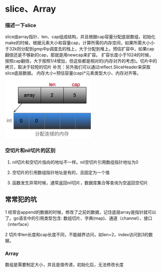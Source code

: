# slice、Array

### 描述一下slice

slice由array指针、len、cap组成结构，并且根据cap容量分配底层数组，初始化make的时候，根据元素大小和容量cap，计算所需的内存空间，如果所需大小小于32k则分配到gmp中p调度去的栈上，大于分配到堆上。预估扩容中，如果cap翻倍还是不够新的cap，那就是用newcap来扩容。 扩容长度小于1024的时候，按照cap翻倍，大于按照1/4增加，但这些都是相对的(内存对齐的考虑)。切片中的拷贝，取决于较短的切片 补充：另外我们可以通过reflect.SliceHeader来获取slice底层数据。  内存大小=预估容量(cap)*元素类型大小、内存对齐等。

![slice分配](../img/slice.gif)


### 空切片和nil切片的区别

1. nil切片和空切片指向的地址不一样。nil空切片引用数组指针地址为0

2. 空切片的引用数组指针地址是有的，且固定为一个值

3. 函数发生异常时候，通常返回nil切片，数据库集合等查询为空返回空切片

## 常常犯的坑

1 经常会append的数据的时候，修改了之前的数据，记住底层array是指针就可以了。go语言中的引用类型包含: 数组切片、字典(map)、通道（channel）、接口（interface）

2 切片中len长度和cap长度不同，不能越界访问，如len=2，index访问到3的数据。

### Array

数组是需要制定大小，并且是值传递，初始化后，无法修改长度

